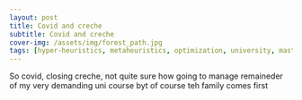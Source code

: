 ```yaml
---
layout: post
title: Covid and creche
subtitle: Covid and creche
cover-img: /assets/img/forest_path.jpg
tags: [hyper-heuristics, metaheuristics, optimization, university, masters, ]
---
```


So covid, closing creche, not quite sure how going to manage remaineder of my very demanding uni course byt of course teh family comes first